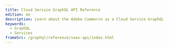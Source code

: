 ```yaml
---
title: Cloud Service GraphQL API Reference
edition: ee
description: Learn about the Adobe Commerce as a Cloud Service GraphQL APIs.
keywords:
  - GraphQL
  - Services
frameSrc: /graphql/reference/saas-api/index.html
---
```

